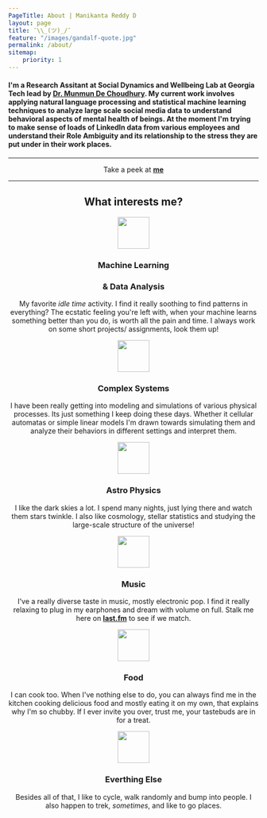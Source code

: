 ```yaml
---
PageTitle: About | Manikanta Reddy D
layout: page
title: ¯\\_(ツ)_/¯
feature: "/images/gandalf-quote.jpg"
permalink: /about/
sitemap:
    priority: 1
---
```


<h4>
    I'm a Research Assitant at Social Dynamics and Wellbeing Lab at Georgia Tech lead by <a href='http://www.munmund.net/' target="_blank">Dr. Munmun De Choudhury</a>. My current work involves applying natural language processing and statistical machine learning techniques to analyze large scale social media data to understand behavioral aspects of mental health of beings. At the moment I'm trying to make sense of loads of LinkedIn data from various employees and understand their Role Ambiguity and its relationship to the stress they are put under in their work places. 

</h4>
<hr class="hr-line">
<center><p>Take a peek at <b><a href="{{site.url}}/resume/" target="_blank">me</a></b></p><center>
<hr>
<center>
	<h2>What interests me?</h2>
</center>

<div class="row mt ">
    <div class="col-md-6">
        <div class="centered">
            <img src="{{ site.url }}/images/interests/ml.png" style="width: 64px !important; height:64px"/>
        </div>
    <h3 class="centered"><b>Machine Learning</b></h3>
    <h3 class="centered"><b>& Data Analysis</b></h3>
        <p>My favorite <i>idle time</i> activity. I find it really soothing to find patterns in everything? The ecstatic feeling you're left with, when your machine learns something better than you do, is worth all the pain and time. I always work on some short projects/ assignments, look them up!</p>
    </div>
    <div class="col-md-6">
        <div class="centered">
            <img src="{{ site.url }}/images/interests/eye.png" style="width: 64px !important; height:64px"/>
        </div>
        <h3 class="centered"><b>Complex Systems</b></h3>
        <p>I have been really getting into modeling and simulations of various physical processes. Its just something I keep doing these days. Whether it cellular automatas or simple linear models I'm drawn towards simulating them and analyze their behaviors in different settings and interpret them.</p>
        <!-- <h3 class="centered"><b>& Image Processing</b></h3> -->
        <!-- <p>Image processing and computer vision are interesting topics! Although it takes time, some algorithms are way over the place. I was trying to segment nerves in ultra sound images. That was quite interesting!</p> -->
    </div>
</div>

<div class="row mt ">
    <div class="col-md-6">
        <div class="centered">
            <img src="{{ site.url }}/images/interests/universe.png" style="width: 64px !important; height:64px"/>
        </div>
        <h3 class="centered"><b>Astro Physics</b></h3>
        <p>I like the dark skies a lot. I spend many nights, just lying there and watch them stars twinkle. I also like cosmology, stellar statistics and studying the large-scale structure of the universe!</p>
    </div>
    <div class="col-md-6">
        <div class="centered">
            <img src="{{ site.url }}/images/interests/music.png" style="width: 64px !important; height:64px"/>
        </div>
        <h3 class="centered"><b>Music</b></h3>
        <p>I've a really diverse taste in music, mostly electronic pop. I find it really relaxing to plug in my earphones and dream with volume on full. Stalk me here on <a href="https://www.last.fm/user/ManikantaReddy/" target="_blank"><b>last.fm</b></a> to see if we match.</p>
    </div>
</div>

<div class="row mt ">
    <div class="col-md-6">
        <div class="centered">
            <img src="{{ site.url }}/images/interests/food.png" style="width: 64px !important; height:64px"/>
        </div>
        <H3 class="centered"><b>Food</b></H3>
        <p>
            I can cook too. When I've nothing else to do, you can always find me in the kitchen cooking delicious food and mostly eating it on my own, that explains why I'm so chubby. If I ever invite you over, trust me, your tastebuds are in for a treat.
        </p>
    </div>
    <div class="col-md-6">
        <div class="centered">
            <img src="{{ site.url }}/images/interests/earth.png" style="width: 64px !important; height:64px"/>
        </div>
        <h3 class="centered"><b>Everthing Else</b></h3>
        <p>Besides all of that, I like to cycle, walk randomly and bump into people. I also happen to trek, <i>sometimes</i>, and like to go places.</p>
    </div>
</div>


